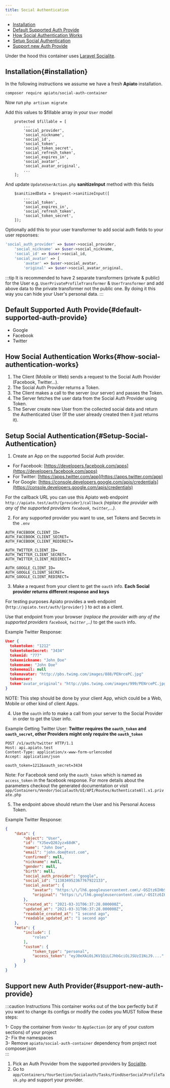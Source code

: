 ```yaml
---
title: Social Authentication
---
```


- [Installation](#installation)
- [Default Supported Auth Provide](#default-supported-auth-provide)
- [How Social Authentication Works](#how-social-authentication-works)
- [Setup Social Authentication](#Setup-Social-Authentication)
- [Support new Auth Provide](#support-new-auth-provide)

Under the hood this container uses [Laravel Socialite](https://github.com/laravel/socialite).

## Installation{#installation}
In the following instructions we assume we have a fresh **Apiato** installation.

```shell
composer require apiato/social-auth-container
```
Now run `php artisan migrate`

Add this values to $fillable array in your `User` model

```
    protected $fillable = [
        ...
        'social_provider',
        'social_nickname',
        'social_id',
        'social_token',
        'social_token_secret',
        'social_refresh_token',
        'social_expires_in',
        'social_avatar',
        'social_avatar_original',
        ...
    ];
```
And update `UpdateUserAction.php` **sanitizeInput** method with this fields
```
    $sanitizedData = $request->sanitizeInput([
        ...
        'social_token',
        'social_expires_in',
        'social_refresh_token',
        'social_token_secret',
    ]);
```
Optionally add this to your user transformer to add social auth fields to your user repsonses:
```php
'social_auth_provider' => $user->social_provider,
    'social_nickname' => $user->social_nickname,
    'social_id' => $user->social_id,
    'social_avatar' => [
        'avatar' => $user->social_avatar,
        'original' => $user->social_avatar_original,
```

:::tip
It is recommended to have 2 separate transformers (private & public) for the User e.g. `UserPrivateProfileTransformer` & `UserTransformer` and add above data to the private transformer not the public one. By doing it this way you can hide your User's personal data.
:::

## Default Supported Auth Provide{#default-supported-auth-provide}

* Google
* Facebook
* Twitter

## How Social Authentication Works{#how-social-authentication-works}

1. The Client (Mobile or Web) sends a request to the Social Auth Provider (Facebook, Twitter...).
2. The Social Auth Provider returns a Token.
3. The Client makes a call to the server (our server) and passes the Token.
4. The Server fetches the user data from the Social Auth Provider using Token.
5. The Server create new User from the collected social data and return the Authenticated User (If the user already
   created then it just returns it).

## Setup Social Authentication{#Setup-Social-Authentication}

1) Create an App on the supported Social Auth provider.

- For Facebook: [https://developers.facebook.com/apps](https://developers.facebook.com/apps)
- For Twitter: [https://apps.twitter.com/app](https://apps.twitter.com/app)
- For
  Google: [https://console.developers.google.com/apis/credentials](https://console.developers.google.com/apis/credentials)

For the callback URL you can use this Apiato web endpoint `http://apiato.test/auth/{provider}/callback` *(replace the
provider with any of the supported providers `facebook`, `twitter`,...)*.

2) For any supported provider you want to use, set Tokens and Secrets in the `.env`
```
AUTH_FACEBOOK_CLIENT_ID=
AUTH_FACEBOOK_CLIENT_SECRET=
AUTH_FACEBOOK_CLIENT_REDIRECT=

AUTH_TWITTER_CLIENT_ID=
AUTH_TWITTER_CLIENT_SECRET=
AUTH_TWITTER_CLIENT_REDIRECT=

AUTH_GOOGLE_CLIENT_ID=
AUTH_GOOGLE_CLIENT_SECRET=
AUTH_GOOGLE_CLIENT_REDIRECT=
```

3) Make a request from your client to get the `oauth` info. **Each Social provider returns different response and keys**

For testing purposes Apiato provides a web endpoint (`http://apiato.test/auth/{provider}` ) to act as a client.

Use that endpoint from your browser *(replace the provider with any of the supported providers `facebook`, `twitter`
,..)* to get the `oauth` info.

Example Twitter Response:

```json
User {
  tokentoken: "1212"
  tokentokenSecret: "3434"
  tokenid: "777"
  tokennickname: "John_Doe"
  tokenname: "John Doe"
  tokenemail: null
  tokenavatar: "http://pbs.twimg.com/images/888/PENrcePC.jpg"
  tokenuser:
  token"avatar_original": "http://pbs.twimg.com/images/999/PENrcePC.jpg"
}
```

NOTE: This step should be done by your client App, which could be a Web, Mobile or other kind of client Apps.

4) Use the `oauth` info to make a call from your server to the Social Provider in order to get the User info.

Example Getting Twitter User: **Twitter requires the `oauth_token` and `oauth_secret`, other Providers might only
require the `oauth_token`**

```text
POST /v1/auth/twitter HTTP/1.1
Host: api.apiato.test
Content-Type: application/x-www-form-urlencoded
Accept: application/json

oauth_token=1212&oauth_secret=3434
```

Note: For Facebook send only the `oauth_token` which is named as `access_token` in the facebook response. For more
details about the parameters checkout the generated documentation or
visit `app/Containers/Vendor/Socialauth/UI/API/Routes/AuthenticateAll.v1.private.php`

5) The endpoint above should return the User and his Personal Access Token.

Example Twitter Response:

```json
{
    "data": {
        "object": "User",
        "id": "YJ5evQ20Jyzx68dK",
        "name": "John Doe",
        "email": "john.doe@test.com",
        "confirmed": null,
        "nickname": null,
        "gender": null,
        "birth": null,
        "social_auth_provider": "google",
        "social_id": "113834952367767922133",
        "social_avatar": {
            "avatar": "https:\/\/lh6.googleusercontent.com\/-OSItz6IHbSw\/AAA\/AMZuucltEs\/s96-c\/photo.jpg",
            "original": "https:\/\/lh6.googleusercontent.com\/-OSItz6IHbSw\/AAA\/AMZuucltEs\/s96-c\/photo.jpg",
        },
        "created_at": "2021-03-31T06:37:28.000000Z",
        "updated_at": "2021-03-31T06:37:28.000000Z",
        "readable_created_at": "1 second ago",
        "readable_updated_at": "1 second ago"
    },
    "meta": {
        "include": [
            "roles"
        ],
        "custom": {
            "token_type": "personal",
            "access_token": "eyJ0eXAiOiJKV1QiLCJhbGciOiJSUzI1NiJ9...."
        }
    }
}
```

## Support new Auth Provider{#support-new-auth-provide}

:::caution Instructions
This container works out of the box perfectly but if you want to change its configs or modify the codes you MUST follow these steps:

1- Copy the container from `Vendor` to `AppSection` (or any of your custom sections) of your project  
2- Fix the namespaces  
3- Remove `apiato/social-auth-container` dependency from project root composer.json  
:::

1) Pick an Auth Provider from the supported providers by [Socialite](https://socialiteproviders.github.io/).  
2) Go to `app/Containers/YourSection/Socialauth/Tasks/FindUserSocialProfileTask.php` and support your provider.

